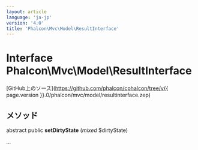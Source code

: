 ```yaml
---
layout: article
language: 'ja-jp'
version: '4.0'
title: 'Phalcon\Mvc\Model\ResultInterface'
---
```

# Interface **Phalcon\Mvc\Model\ResultInterface**

[GitHub上のソース](https://github.com/phalcon/cphalcon/tree/v{{ page.version }}.0/phalcon/mvc/model/resultinterface.zep)

## メソッド

abstract public **setDirtyState** (*mixed* $dirtyState)

...